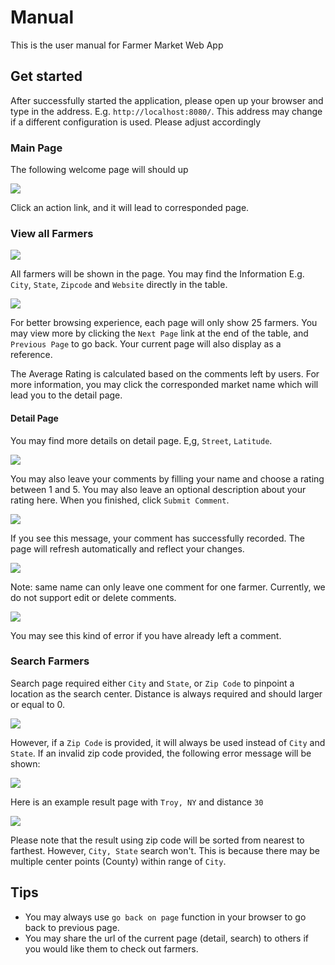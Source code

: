 # Manual 
 
This is the user manual for Farmer Market Web App
 
## Get started

After successfully started the application, please open up your browser and type in the address. E.g. `http://localhost:8080/`. This address may change if a different configuration is used. Please adjust accordingly

### Main Page
 
The following welcome page will should up
 
![](./gui/manual/1.png)
 
Click an action link, and it will lead to corresponded page.

### View all Farmers

![](./gui/manual/2.png)
 
All farmers will be shown in the page. You may find the Information E.g. `City`, `State`, `Zipcode` and `Website` directly in the table.

![](./gui/manual/3.png)

For better browsing experience, each page will only show 25 farmers. You may view more by clicking the `Next Page` link at the end of the table, and `Previous Page` to go back. Your current page will also display as a reference.

The Average Rating is calculated based on the comments left by users. For more information, you may click the corresponded market name which will lead you to the detail page. 

 
#### Detail Page
 
You may find more details on detail page. E,g, `Street`, `Latitude`. 

![](./gui/manual/4.png)

You may also leave your comments by filling your name and choose a rating between 1 and 5. You may also leave an optional description about your rating here. When you finished, click `Submit Comment`. 

![](./gui/manual/5.png)
 
If you see this message, your comment has successfully recorded. The page will refresh automatically and reflect your changes.
 
![](./gui/manual/6.png)
 
Note: same name can only leave one comment for one farmer. Currently, we do not support edit or delete comments.

![](./gui/manual/7.png)

You may see this kind of error if you have already left a comment.
 
### Search Farmers

Search page required either `City` and `State`, or `Zip Code` to pinpoint a location as the search center. Distance is always required and should larger or equal to 0.

![](./gui/manual/8.png)

However, if a `Zip Code` is provided, it will always be used instead of `City` and `State`. If an invalid zip code provided, the following error message will be shown:

![](./gui/manual/10.png)

Here is an example result page with `Troy, NY` and distance `30`

![](./gui/manual/9.png)
 
Please note that the result using zip code will be sorted from nearest to farthest. However, `City, State` search won't. This is because there may be multiple center points (County) within range of `City`.

## Tips
 
- You may always use `go back on page` function in your browser to go back to previous page. 
- You may share the url of the current page (detail, search) to others if you would like them to check out farmers.